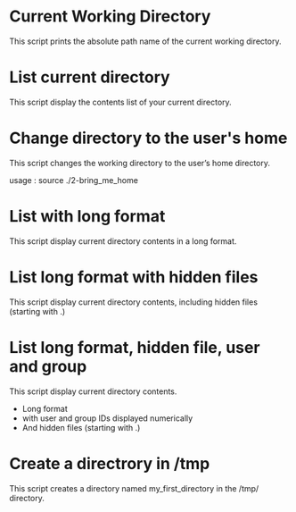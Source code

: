 # Current Working Directory

This script prints the absolute path name of the current working directory.

# List current directory

This script display the contents list of your current directory.

# Change directory to the user's home 

This script changes the working directory to the user’s home directory.

usage : source ./2-bring_me_home

# List with long format

This script display current directory contents in a long format.

# List long format with hidden files

This script display current directory contents, including hidden files (starting with .)

# List long format, hidden file, user and group

This script display current directory contents.

   - Long format
   - with user and group IDs displayed numerically
   - And hidden files (starting with .)

# Create a directrory in /tmp

This script creates a directory named my_first_directory in the /tmp/ directory.

